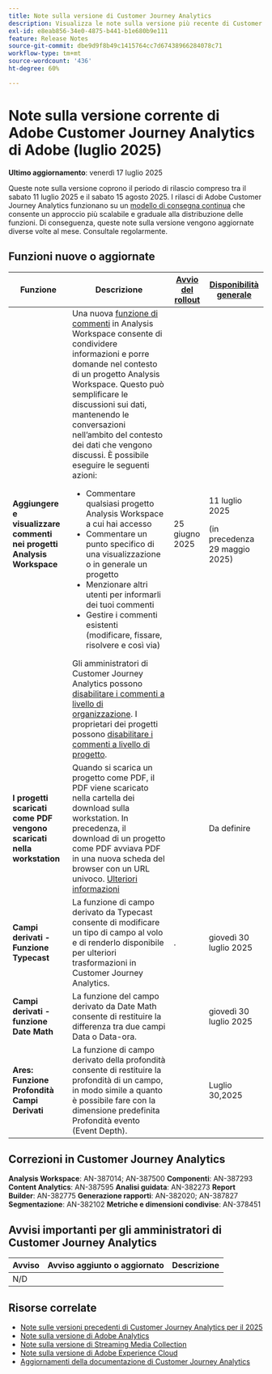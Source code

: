 ```yaml
---
title: Note sulla versione di Customer Journey Analytics
description: Visualizza le note sulla versione più recente di Customer Journey Analytics
exl-id: e8eab856-34e0-4875-b441-b1e680b9e111
feature: Release Notes
source-git-commit: dbe9d9f8b49c1415764cc7d67438966284078c71
workflow-type: tm+mt
source-wordcount: '436'
ht-degree: 60%

---
```


# Note sulla versione corrente di Adobe Customer Journey Analytics di Adobe (luglio 2025)

**Ultimo aggiornamento**: venerdì 17 luglio 2025


Queste note sulla versione coprono il periodo di rilascio compreso tra il sabato 11 luglio 2025 e il sabato 15 agosto 2025. I rilasci di Adobe Customer Journey Analytics funzionano su un [modello di consegna continua](releases.md) che consente un approccio più scalabile e graduale alla distribuzione delle funzioni. Di conseguenza, queste note sulla versione vengono aggiornate diverse volte al mese. Consultale regolarmente.

## Funzioni nuove o aggiornate

| Funzione | Descrizione | [Avvio del rollout](releases.md) | [Disponibilità generale](releases.md) |
| ----------- | ---------- | ------- | ---- |
| **Aggiungere e visualizzare commenti nei progetti Analysis Workspace** | Una nuova [funzione di commenti](https://experienceleague.adobe.com/it/docs/analytics-platform/using/cja-workspace/build-workspace-project/comment-projects) in Analysis Workspace consente di condividere informazioni e porre domande nel contesto di un progetto Analysis Workspace. Questo può semplificare le discussioni sui dati, mantenendo le conversazioni nell’ambito del contesto dei dati che vengono discussi. È possibile eseguire le seguenti azioni: <ul><li>Commentare qualsiasi progetto Analysis Workspace a cui hai accesso</li><li>Commentare un punto specifico di una visualizzazione o in generale un progetto</li><li>Menzionare altri utenti per informarli dei tuoi commenti</li><li>Gestire i commenti esistenti (modificare, fissare, risolvere e così via)</li></ul>Gli amministratori di Customer Journey Analytics possono [disabilitare i commenti a livello di organizzazione](https://experienceleague.adobe.com/it/docs/analytics-platform/using/cja-workspace/user-preferences#ims-organization-preferences). I proprietari dei progetti possono [disabilitare i commenti a livello di progetto](https://experienceleague.adobe.com/it/docs/analytics-platform/using/cja-workspace/build-workspace-project/create-projects). | 25 giugno 2025 | 11 luglio 2025 <p>(in precedenza 29 maggio 2025)</p> |
| **I progetti scaricati come PDF vengono scaricati nella workstation** | Quando si scarica un progetto come PDF, il PDF viene scaricato nella cartella dei download sulla workstation. In precedenza, il download di un progetto come PDF avviava PDF in una nuova scheda del browser con un URL univoco. [Ulteriori informazioni](https://experienceleague.adobe.com/it/docs/analytics-platform/using/cja-workspace/export/download-send) | | Da definire |
| **Campi derivati - Funzione Typecast** | La funzione di campo derivato da Typecast consente di modificare un tipo di campo al volo e di renderlo disponibile per ulteriori trasformazioni in Customer Journey Analytics. | . | giovedì 30 luglio 2025 |
| **Campi derivati - funzione Date Math** | La funzione del campo derivato da Date Math consente di restituire la differenza tra due campi Data o Data-ora. | | giovedì 30 luglio 2025 |
| **Ares: Funzione Profondità Campi Derivati** | La funzione di campo derivato della profondità consente di restituire la profondità di un campo, in modo simile a quanto è possibile fare con la dimensione predefinita Profondità evento (Event Depth). |  | Luglio 30,2025 |

## Correzioni in Customer Journey Analytics

**Analysis Workspace**: AN-387014; AN-387500
**Componenti**: AN-387293
**Content Analytics**: AN-387595
**Analisi guidata**: AN-382273
**Report Builder**: AN-382775
**Generazione rapporti**: AN-382020; AN-387827
**Segmentazione**: AN-382102
**Metriche e dimensioni condivise**: AN-378451


## Avvisi importanti per gli amministratori di Customer Journey Analytics

| Avviso | Avviso aggiunto o aggiornato | Descrizione |
| --- | --- | --- |
| N/D | | |

## Risorse correlate

* [Note sulle versioni precedenti di Customer Journey Analytics per il 2025](/help/release-notes/2025.md)
* [Note sulla versione di Adobe Analytics](https://experienceleague.adobe.com/docs/analytics/release-notes/latest.html?lang=it)
* [Note sulla versione di Streaming Media Collection](https://experienceleague.adobe.com/docs/media-analytics/using/additional-resources/release-notes.html?lang=it)
* [Note sulla versione di Adobe Experience Cloud](https://experienceleague.adobe.com/docs/release-notes/experience-cloud/current.html?lang=it)
* [Aggiornamenti della documentazione di Customer Journey Analytics](/help/release-notes/doc-changes.md)
